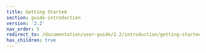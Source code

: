 ```yaml
---
title: Getting Started
section: guide-introduction
version: '2.2'
nav_order: 5
redirect_to: /documentation/user-guide/2.2/introduction/getting-started/overview
has_children: true
---
```

